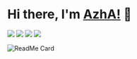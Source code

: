 # Hi there, I'm [AzhA!](https://liujia12138.github.io) 👋

[![](https://img.shields.io/badge/Chogath-blogs-1E90FF)](https://liujia12138.github.io)
[![](https://img.shields.io/badge/TypeScript-Node.js-C0FF3E)](https://nodejs.org/en)
[![](https://img.shields.io/badge/TypeScript-Vue.js-54FF9F)](https://cn.vuejs.org/)
[![](https://img.shields.io/badge/JavaScript-Egg-87843b)](https://eggjs.org/zh-cn/)

![ReadMe Card](https://github-readme-stats.vercel.app/api?username=liujia12138&count_private=true&show_icons=true)
